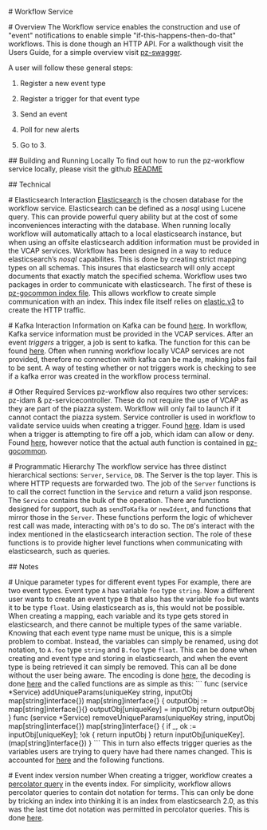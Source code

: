 \# Workflow Service

\# Overview The Workflow service enables the construction and use of
"event" notifications to enable simple "if-this-happens-then-do-that"
workflows. This is done though an HTTP API. For a walkthough visit the
Users Guide, for a simple overview visit
[pz-swagger](https://pz-swagger.geointservices.io//Workflow).

A user will follow these general steps:

1.  Register a new event type

2.  Register a trigger for that event type

3.  Send an event

4.  Poll for new alerts

5.  Go to 3.

\#\# Building and Running Locally To find out how to run the pz-workflow
service locally, please visit the github
[README](https://github.com/venicegeo/pz-workflow/blob/readme-updates/README.md)

\#\# Technical

\# Elasticsearch Interaction
[Elasticsearch](https://www.elastic.co/guide/en/elasticsearch/reference/current/index.html)
is the chosen database for the workflow service. Elasticsearch can be
defined as a *nosql* using Lucene query. This can provide powerful query
ability but at the cost of some inconveniences interacting with the
database. When running locally workflow will automatically attach to a
local elasticsearch instance, but when using an offsite elasticsearch
addition information must be provided in the VCAP services. Workflow has
been designed in a way to reduce elasticsearch’s *nosql* capabilites.
This is done by creating strict mapping types on all schemas. This
insures that elasticsearch will only accept documents that exactly match
the specified schema. Workflow uses two packages in order to communicate
with elasticsearch. The first of these is [pz-gocommon index
file](https://github.com/venicegeo/pz-gocommon/blob/master/elasticsearch/index.go).
This allows workflow to create simple communication with an index. This
index file itself relies on
[elastic.v3](http://gopkg.in/olivere/elastic.v3) to create the HTTP
traffic.

\# Kafka Interaction Information on Kafka can be found
[here](https://kafka.apache.org/intro). In workflow, Kafka service
information must be provided in the VCAP services. After an event
*triggers* a trigger, a job is sent to kafka. The function for this can
be found
[here](https://github.com/venicegeo/pz-workflow/blob/ff8b869893f910145d5205ed2557f22ca0e1da24/workflow/Service.go#L206).
Often when running workflow locally VCAP services are not provided,
therefore no connection with kafka can be made, making jobs fail to be
sent. A way of testing whether or not triggers work is checking to see
if a kafka error was created in the workflow process terminal.

\# Other Required Services pz-workflow also requires two other services:
pz-idam & pz-servicecontroller. These do not require the use of VCAP as
they are part of the piazza system. Workflow will only fail to launch if
it cannot contact the piazza system. Service controller is used in
workflow to validate service uuids when creating a trigger. Found
[here](https://github.com/venicegeo/pz-workflow/blob/3864890c012854223569212af85d36eb077d1725/workflow/TriggerDB.go#L54).
Idam is used when a trigger is attempting to fire off a job, which idam
can allow or deny. Found
[here](https://github.com/venicegeo/pz-workflow/blob/ac6a9287aea9e9ec24a83a38e1b19895a14df730/workflow/Service.go#L782),
however notice that the actual auth function is contained in
[pz-gocommon](https://github.com/venicegeo/pz-gocommon/blob/master/gocommon/authz.go).

\# Programmatic Hierarchy The workflow service has three distinct
hierarchical sections: `Server`, `Service`, `DB`. The Server is the top
layer. This is where HTTP requests are forwarded two. The job of the
`Server` functions is to call the correct function in the `Service` and
return a valid json response. The `Service` contains the bulk of the
operation. There are functions designed for support, such as
`sendToKafka` or `newIdent`, and functions that mirror those in the
`Server`. These functions perform the logic of whichever rest call was
made, interacting with `DB`'s to do so. The `DB`'s interact with the
index mentioned in the elasticsearch interaction section. The role of
these functions is to provide higher level functions when communicating
with elasticsearch, such as queries.

\#\# Notes

\# Unique parameter types for different event types For example, there
are two event types. Event type `A` has variable `foo` type `string`.
Now a different user wants to create an event type `B` that also has the
variable `foo` but wants it to be type `float`. Using elasticsearch as
is, this would not be possible. When creating a mapping, each variable
and its type gets stored in elasticsearch, and there cannot be multiple
types of the same variable. Knowing that each event type name must be
unique, this is a simple problem to combat. Instead, the variables can
simply be renamed, using dot notation, to `A.foo` type `string` and
`B.foo` type `float`. This can be done when creating and event type and
storing in elasticsearch, and when the event type is being retrieved it
can simply be removed. This can all be done without the user being
aware. The encoding is done
[here](https://github.com/venicegeo/pz-workflow/blob/ac6a9287aea9e9ec24a83a38e1b19895a14df730/workflow/Service.go#L470),
the decoding is done
[here](https://github.com/venicegeo/pz-workflow/blob/ac6a9287aea9e9ec24a83a38e1b19895a14df730/workflow/Service.go#L330)
and the called functions are as simple as this: \`\`\` func (service
\*Service) addUniqueParams(uniqueKey string, inputObj
map\[string\]interface{}) map\[string\]interface{} { outputObj :=
map\[string\]interface{}{} outputObj\[uniqueKey\] = inputObj return
outputObj } func (service \*Service) removeUniqueParams(uniqueKey
string, inputObj map\[string\]interface{}) map\[string\]interface{} { if
\_, ok := inputObj\[uniqueKey\]; !ok { return inputObj } return
inputObj\[uniqueKey\].(map\[string\]interface{}) } \`\`\` This in turn
also effects trigger queries as the variables users are trying to query
have had there names changed. This is accounted for
[here](https://github.com/venicegeo/pz-workflow/blob/ac6a9287aea9e9ec24a83a38e1b19895a14df730/workflow/TriggerDB.go#L375)
and the following functions.

\# Event index version number When creating a trigger, workflow creates
a [percolator
query](https://www.elastic.co/guide/en/elasticsearch/reference/2.0/search-percolate.html)
in the events index. For simplicity, workflow allows percolator queries
to contain dot notation for terms. This can only be done by tricking an
index into thinking it is an index from elasticsearch 2.0, as this was
the last time dot notation was permitted in percolator queries. This is
done
[here](https://github.com/venicegeo/pz-workflow/blob/ac6a9287aea9e9ec24a83a38e1b19895a14df730/db/000-Event.sh#L41).
